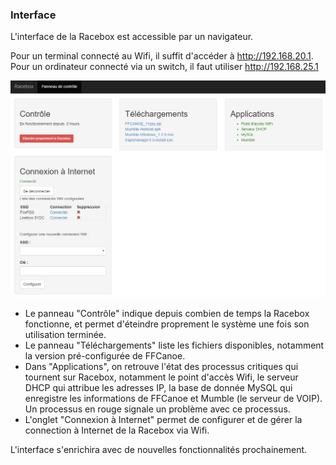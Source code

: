 ### Interface
L'interface de la Racebox est accessible par un navigateur.

Pour un terminal connecté au Wifi, il suffit d'accéder à http://192.168.20.1.
Pour un ordinateur connecté via un switch, il faut utiliser http://192.168.25.1

![Interface](./images/interface.png)

- Le panneau "Contrôle" indique depuis combien de temps la Racebox fonctionne, et permet d'éteindre proprement le système une fois son utilisation terminée.
- Le panneau "Téléchargements" liste les fichiers disponibles, notamment la version pré-configurée de FFCanoe.
- Dans "Applications", on retrouve l'état des processus critiques qui tournent sur Racebox, notamment le point d'accès Wifi, le serveur DHCP qui attribue les adresses IP, la base de donnée MySQL qui enregistre les informations de FFCanoe et Mumble (le serveur de VOIP). Un processus en rouge signale un problème avec ce processus.
- L'onglet "Connexion à Internet" permet de configurer et de gérer la connection à Internet de la Racebox via Wifi.

L'interface s'enrichira avec de nouvelles fonctionnalités prochainement.
